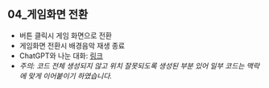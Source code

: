 ## 04_게임화면 전환
- 버튼 클릭시 게임 화면으로 전환
- 게임화면 전환시 배경음악 재생 종료
- ChatGPT와 나눈 대화: [링크](https://chat.openai.com/share/11019865-c7b2-410d-adf6-82e91217f4f1)
- *주의: 코드 전체 생성되지 않고 위치 잘못되도록 생성된 부분 있어 일부 코드는 맥락에 맞게 이어붙이기 하였습니다.*
